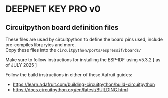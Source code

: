 # DEEPNET KEY PRO v0
## Circuitpython board definition files

These files are used by circuitpython to define the board pins used, include pre-compiles libraryies and more.  
Copy these files into the `circuitpython/ports/espressif/boards/`  

Make sure to follow instructions for installing the ESP-IDF using v5.3.2 [ as of JULY 2025 ]  

Follow the build instructions in either of these Aafruit guides: 
 - https://learn.adafruit.com/building-circuitpython/build-circuitpython
 - https://docs.circuitpython.org/en/latest/BUILDING.html

